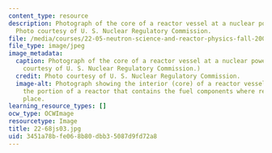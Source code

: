 ```yaml
---
content_type: resource
description: Photograph of the core of a reactor vessel at a nuclear power plant.
  Photo courtesy of U. S. Nuclear Regulatory Commission.
file: /media/courses/22-05-neutron-science-and-reactor-physics-fall-2009/3451a78bfe068b80dbb35087d9fd72a8_22-68js03.jpg
file_type: image/jpeg
image_metadata:
  caption: Photograph of the core of a reactor vessel at a nuclear power plant. (Photo
    courtesy of U. S. Nuclear Regulatory Commission.)
  credit: Photo courtesy of U. S. Nuclear Regulatory Commission.
  image-alt: Photograph showing the interior (core) of a reactor vessel. A core is
    the portion of a reactor that contains the fuel components where reactions take
    place.
learning_resource_types: []
ocw_type: OCWImage
resourcetype: Image
title: 22-68js03.jpg
uid: 3451a78b-fe06-8b80-dbb3-5087d9fd72a8
---
```

